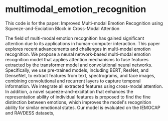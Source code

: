 # multimodal_emotion_recognition
This code is for the paper: Improved Multi-modal Emotion Recognition using Squeeze-and-Exciation Block in Cross-Modal Attention

The field of multi-modal emotion recognition has gained significant attention due to its applications in human-computer interaction. This paper explores recent advancements and challenges in multi-modal emotion recognition. We propose a neural network-based multi-modal emotion recognition model that applies attention mechanisms to fuse features extracted by the transformer model and convolutional neural networks. Specifically, we use pre-trained models, including BERT, ResNet, and DenseNet, to extract features from text, spectrograms, and face images, combining convolutional and recurrent layers to capture temporal information. We integrate all extracted features using cross-modal attention. In addition, a novel squeeze-and-excitation that enhances the representation ability of individual features is proposed to find the fine distinction between emotions, which improves the model's recognition ability for similar emotional states. Our model is evaluated on the IEMOCAP and RAVDESS datasets,
